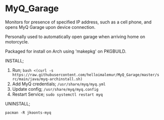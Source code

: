 # MyQ_Garage
Monitors for presence of specified IP address, such as a cell phone, and opens MyQ Garage upon device connection.

Personally used to automatically open garage when arriving home on motorcycle.

Packaged for install on Arch using 'makepkg' on PKGBUILD.


INSTALL;

1. Run; ```bash <(curl -s https://raw.githubusercontent.com/helloimalemur/MyQ_Garage/master/src/main/java/myq-archinstall.sh)```
2. Add MyQ credentials; ```/usr/share/myq/myq.yml```
2. Update config; ```/usr/share/myq/myq.config```
2. Restart Service; ```sudo systemctl restart myq```

UNINSTALL;

```pacman -R jkoonts-myq```
